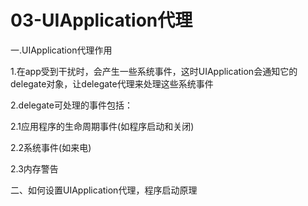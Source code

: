 # 03-UIApplication代理

一.UIApplication代理作用

1.在app受到干扰时，会产生一些系统事件，这时UIApplication会通知它的delegate对象，让delegate代理来处理这些系统事件

2.delegate可处理的事件包括：

2.1应用程序的生命周期事件(如程序启动和关闭)

2.2系统事件(如来电)

2.3内存警告

二、如何设置UIApplication代理，程序启动原理

